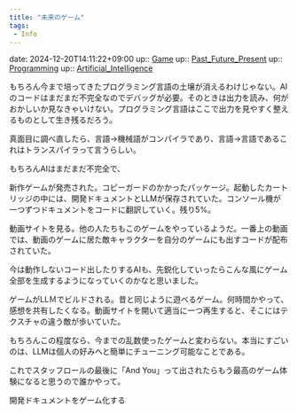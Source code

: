 ```yaml
---
title: "未来のゲーム"
tags:
 - Info
---
```


date: 2024-12-20T14:11:22+09:00
up:: [Game](../Bar/Novel/Topics/Game.md)
up:: [Past_Future_Present](../Bar/Novel/Topics/Past_Future_Present.md)
up:: [Programming](../Bar/Program/Programming.md)
up:: [Artificial_Intelligence](../Bar/Novel/Topics/Artificial_Intelligence.md)

もちろん今まで培ってきたプログラミング言語の土壌が消えるわけじゃない。AIのコードはまだまだ不完全なのでデバッグが必要。そのときは出力を読み、何がおかしいか見なきゃいけない。プログラミング言語はここで出力を見やすく整えるものとして生き残るだろう。

真面目に調べ直したら、言語→機械語がコンパイラであり、言語→言語であるこれはトランスパイラって言うらしい。

もちろんAIはまだまだ不完全で、

新作ゲームが発売された。コピーガードのかかったパッケージ。起動したカートリッジの中には、開発ドキュメントとLLMが保存されていた。コンソール機が一つずつドキュメントをコードに翻訳していく。残り5%。

動画サイトを見る。他の人たちもこのゲームをやっているようだ。一番上の動画では、動画のゲームに居た敵キャラクターを自分のゲームにも出すコードが配布されていた。

今は動作しないコード出したりするAIも、先鋭化していったらこんな風にゲーム全部を生成するようになっていくのかなと思いました。

ゲームがLLＭでビルドされる。昔と同じように遊べるゲーム。何時間かやって、感想を共有したくなる。動画サイトを開いて適当に一つ再生すると、そこにはテクスチャの違う敵が歩いていた。

もちろんこの程度なら、今までの乱数使ったゲームと変わらない。本当にすごいのは、LLMは個人の好みへと簡単にチューニング可能なことである。

これでスタッフロールの最後に「And You」って出されたらもう最高のゲーム体験になると思うので誰かやって。


開発ドキュメントをゲーム化する